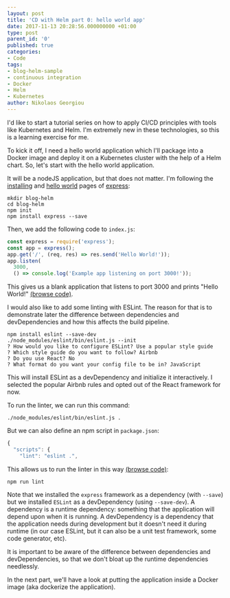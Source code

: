 ```yaml
---
layout: post
title: 'CD with Helm part 0: hello world app'
date: 2017-11-13 20:28:56.000000000 +01:00
type: post
parent_id: '0'
published: true
categories:
- Code
tags:
- blog-helm-sample
- continuous integration
- Docker
- Helm
- Kubernetes
author: Nikolaos Georgiou
---
```


I'd like to start a tutorial series on how to apply CI/CD principles with tools like Kubernetes and Helm. I'm extremely new in these technologies, so this is a learning exercise for me.

<!--more-->

To kick it off, I need a hello world application which I'll package into a Docker image and deploy it on a Kubernetes cluster with the help of a Helm chart. So, let's start with the hello world application.

It will be a nodeJS application, but that does not matter. I'm following the <a href="https://expressjs.com/en/starter/installing.html" target="_blank" rel="noopener">installing</a> and <a href="https://expressjs.com/en/starter/hello-world.html" target="_blank" rel="noopener">hello world</a> pages of <a href="https://expressjs.com/" target="_blank" rel="noopener">express</a>:

```
mkdir blog-helm
cd blog-helm
npm init
npm install express --save
```

Then, we add the following code to <code>index.js</code>:

```javascript
const express = require('express');
const app = express();
app.get('/', (req, res) => res.send('Hello World!'));
app.listen(
  3000,
  () => console.log('Example app listening on port 3000!'));
```

This gives us a blank application that listens to port 3000 and prints "Hello World!" <a href="https://github.com/ngeor/blog-helm/tree/8efb8a2a74f57b1173a45ae56e371787da6787e4" target="_blank">(browse code)</a>.

I would also like to add some linting with ESLint. The reason for that is to demonstrate later the difference between dependencies and devDependencies and how this affects the build pipeline.

```
npm install eslint --save-dev
./node_modules/eslint/bin/eslint.js --init
? How would you like to configure ESLint? Use a popular style guide
? Which style guide do you want to follow? Airbnb
? Do you use React? No
? What format do you want your config file to be in? JavaScript
```

This will install ESLint as a devDependency and initialize it interactively. I selected the popular Airbnb rules and opted out of the React framework for now.

To run the linter, we can run this command:

```
./node_modules/eslint/bin/eslint.js .
```

But we can also define an npm script in <code>package.json</code>:

```javascript
{
  "scripts": {
    "lint": "eslint .",
```

This allows us to run the linter in this way <a href="https://github.com/ngeor/blog-helm/tree/f70b80c791167a2eef1c542951a00753b48a1671" target="_blank">(browse code)</a>:

```
npm run lint
```

Note that we installed the <code>express</code> framework as a dependency (with <code>--save</code>) but we installed <code>ESLint</code> as a devDependency (using <code>--save-dev</code>). A dependency is a runtime dependency: something that the application will depend upon when it is running. A devDependency is a dependency that the application needs during development but it doesn't need it during runtime (in our case ESLint, but it can also be a unit test framework, some code generator, etc).

It is important to be aware of the difference between dependencies and devDependencies, so that we don't bloat up the runtime dependencies needlessly.

In the next part, we'll have a look at putting the application inside a Docker image (aka dockerize the application).
